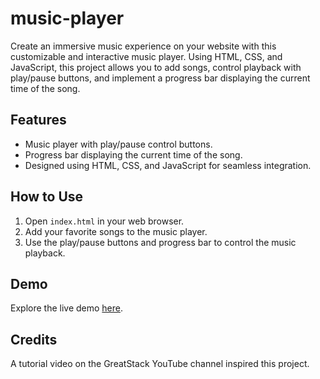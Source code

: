 # music-player

Create an immersive music experience on your website with this customizable and interactive music player. Using HTML, CSS, and JavaScript, this project allows you to add songs, control playback with play/pause buttons, and implement a progress bar displaying the current time of the song.

## Features

- Music player with play/pause control buttons.
- Progress bar displaying the current time of the song.
- Designed using HTML, CSS, and JavaScript for seamless integration.

## How to Use

1. Open `index.html` in your web browser.
2. Add your favorite songs to the music player.
3. Use the play/pause buttons and progress bar to control the music playback.

## Demo

Explore the live demo [here](https://chamindud.github.io/music-player/).

## Credits

A tutorial video on the GreatStack YouTube channel inspired this project.
